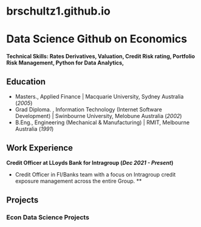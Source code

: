 # brschultz1.github.io
# Data Science Github on Economics

#### Technical Skills: Rates Derivatives, Valuation, Credit Risk rating, Portfolio Risk Management, Python for Data Analytics, 

## Education
- Masters., Applied Finance | Macquarie University, Sydney Australia (_2005_)								       		
- Grad Diploma. , Information Technology (Internet Software Development)	| Swinbourne University, Melobune Australia (_2002_)	 			        		
- B.Eng., Engineering (Mechanical & Manufacturing) | RMIT, Melbourne Australia (_1991_)

## Work Experience
**Credit Officer at LLoyds Bank for Intragroup (_Dec 2021 - Present_)**
- Credit Officer in FI/Banks team with a focus on Intragroup credit exposure management across the entire Group.
**

## Projects
### Econ Data Science Projects
